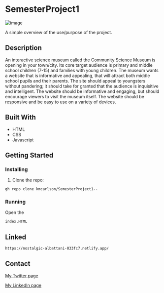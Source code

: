# SemesterProject1


![image](https://user-images.githubusercontent.com/52622303/164316813-4b12d99f-aeb7-4069-85cf-e72b3a50ac99.png)

A simple overview of the use/purpose of the project.

## Description

An interactive science museum called the Community Science Museum is opening in your town/city. Its core target audience is primary and middle school children (7-15) and families with young children. The museum wants a website that is informative and appealing, that will attract both middle school pupils and their parents. The site should appeal to youngsters without pandering; it should take for granted that the audience is inquisitive and intelligent. The website should be informative and engaging, but should encourage viewers to visit the museum itself. The website should be responsive and be easy to use on a variety of devices.

## Built With



- HTML 
- CSS
- Javascript

## Getting Started



### Installing

1. Clone the repo:

```bash
gh repo clone kmcarlson/SemesterProject1--
```


### Running

Open the 
```bash
index.HTML
```

## Linked

```bash
https://nostalgic-albattani-033fc7.netlify.app/
```


## Contact

[My Twitter page](www.twitter.com)

[My LinkedIn page](www.linkedin.com)

